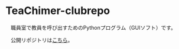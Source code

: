 # TeaChimer-clubrepo
　職員室で教員を呼び出すためのPythonプログラム（GUIソフト）です。

　公開リポジトリは[こちら](https://github.com/cyber-yuito723/TeaChimer-publicver)。
